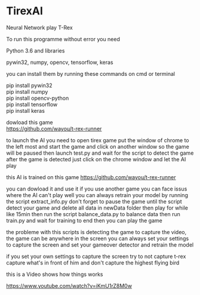 # TirexAI
Neural Network play T-Rex

To run this programme without error you need

Python 3.6 and libraries

pywin32, numpy, opencv, tensorflow, keras

you can install them by running these commands on cmd or terminal

pip install pywin32<br>
pip install numpy<br>
pip install opencv-python<br>
pip install tensorflow<br>
pip install keras<br>

dowload this game<br>
https://github.com/wayou/t-rex-runner

to launch the AI you need to open tirex game put the window of chrome to the left most and start the game
and click on another window so the game will be paused then launch test.py and wait for the script to detect the game
after the game is detected just click on the chrome window and let the AI play

this AI is trained on this game
https://github.com/wayou/t-rex-runner

you can dowload it and use it
if you use another game you can face issus where the AI can't play well
you can always retrain your model by running the script extract_info.py don't forget to pause the game
until the script detect your game and delete all data in newData folder then play for while like 15min
then run the script balance_data.py to balance data then run train.py and wait for training to end
then you can play the game

the probleme with this scripts is detecting the game to capture the video, the game can be anywhere in the screen you can always set
your settings to capture the screen and set your gameover detector and retrain the model

if you set your own settings to capture the screen try to not capture t-rex capture what's in front of him and
don't capture the highest flying bird

this is a Video shows how things works

https://www.youtube.com/watch?v=iKmU1rZ8M0w
